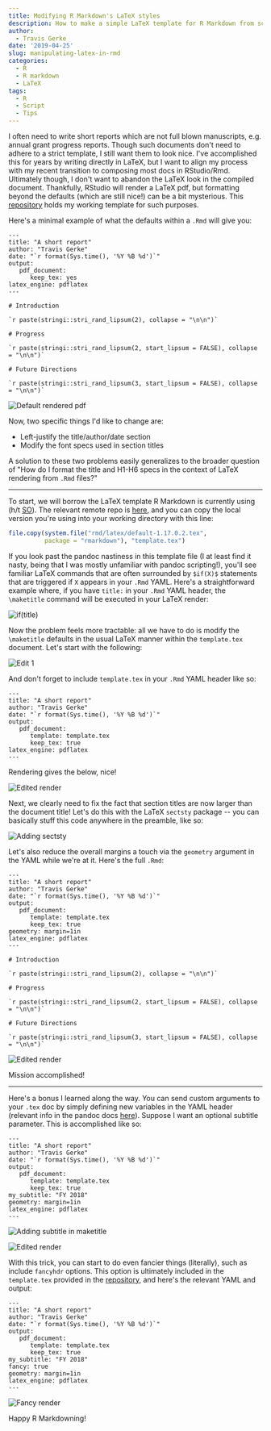 ```yaml
---
title: Modifying R Markdown's LaTeX styles
description: How to make a simple LaTeX template for R Markdown from scratch
author: 
  - Travis Gerke
date: '2019-04-25'
slug: manipulating-latex-in-rmd
categories: 
  - R
  - R markdown
  - LaTeX
tags: 
  - R
  - Script
  - Tips
---
```


I often need to write short reports which are not full blown manuscripts, e.g. annual grant progress reports. Though such documents don't need to adhere to a strict template, I still want them to look nice. I've accomplished this for years by writing directly in LaTeX, but I want to align my process with my recent transition to composing most docs in RStudio/Rmd. Ultimately though, I don't want to abandon the LaTeX look in the compiled document. Thankfully, RStudio will render a LaTeX pdf, but formatting beyond the defaults (which are still nice!) can be a bit mysterious. This [repository](https://github.com/tgerke/rmdtex-template) holds my working template for such purposes.

Here's a minimal example of what the defaults within a `.Rmd` will give you:

```
---
title: "A short report"
author: "Travis Gerke"
date: "`r format(Sys.time(), '%Y %B %d')`"
output: 
   pdf_document: 
      keep_tex: yes
latex_engine: pdflatex
---
   
# Introduction

`r paste(stringi::stri_rand_lipsum(2), collapse = "\n\n")`

# Progress

`r paste(stringi::stri_rand_lipsum(2, start_lipsum = FALSE), collapse = "\n\n")`

# Future Directions

`r paste(stringi::stri_rand_lipsum(3, start_lipsum = FALSE), collapse = "\n\n")`
```
![Default rendered pdf](/blog/2019-04-25-manipulating-latex-in-rmd_files/default.png)

Now, two specific things I'd like to change are: 

* Left-justify the title/author/date section
* Modify the font specs used in section titles

A solution to these two problems easily generalizes to the broader question of "How do I format the title and H1-H6 specs in the context of LaTeX rendering from `.Rmd` files?"

---

To start, we will borrow the LaTeX template R Markdown is currently using (h/t [SO](https://stackoverflow.com/questions/52706006/accessing-yaml-parameters-as-macros-within-external-latex-files/52779863#52779863)). The relevant remote repo is [here](https://github.com/rstudio/rmarkdown/tree/master/inst/rmd/latex), and you can copy the local version you're using into your working directory with this line: 

```r
file.copy(system.file("rmd/latex/default-1.17.0.2.tex",
          package = "rmarkdown"), "template.tex")
```

If you look past the pandoc nastiness in this template file (I at least find it nasty, being that I was mostly unfamiliar with pandoc scripting!), you'll see familiar LaTeX commands that are often surrounded by `$if(X)$` statements that are triggered if `X` appears in your `.Rmd` YAML. Here's a straightforward example where, if you have `title:` in your `.Rmd` YAML header, the `\maketitle` command will be executed in your LaTeX render:

![if(title)](/blog/2019-04-25-manipulating-latex-in-rmd_files/if-title.png)

Now the problem feels more tractable: all we have to do is modify the `\maketitle` defaults in the usual LaTeX manner within the `template.tex` document. Let's start with the following:

![Edit 1](/blog/2019-04-25-manipulating-latex-in-rmd_files/edit1.png)

And don't forget to include `template.tex` in your `.Rmd` YAML header like so:

```
---
title: "A short report"
author: "Travis Gerke"
date: "`r format(Sys.time(), '%Y %B %d')`"
output: 
   pdf_document: 
      template: template.tex
      keep_tex: true
latex_engine: pdflatex
---
```

Rendering gives the below, nice!

![Edited render](/blog/2019-04-25-manipulating-latex-in-rmd_files/render2.png)

Next, we clearly need to fix the fact that section titles are now larger than the document title! Let's do this with the LaTeX `sectsty` package -- you can basically stuff this code anywhere in the preamble, like so:

![Adding sectsty](/blog/2019-04-25-manipulating-latex-in-rmd_files/sectsty.png)

Let's also reduce the overall margins a touch via the `geometry` argument in the YAML while we're at it. Here's the full `.Rmd`:

```
---
title: "A short report"
author: "Travis Gerke"
date: "`r format(Sys.time(), '%Y %B %d')`"
output: 
   pdf_document: 
      template: template.tex
      keep_tex: true
geometry: margin=1in
latex_engine: pdflatex
---
   
# Introduction

`r paste(stringi::stri_rand_lipsum(2), collapse = "\n\n")`

# Progress

`r paste(stringi::stri_rand_lipsum(2, start_lipsum = FALSE), collapse = "\n\n")`

# Future Directions

`r paste(stringi::stri_rand_lipsum(3, start_lipsum = FALSE), collapse = "\n\n")`
```

![Edited render](/blog/2019-04-25-manipulating-latex-in-rmd_files/render3.png)

Mission accomplished!

--- 

Here's a bonus I learned along the way. You can send custom arguments to your `.tex` doc by simply defining new variables in the YAML header (relevant info in the pandoc docs [here](https://pandoc.org/MANUAL.html#extension-yaml_metadata_block)). Suppose I want an optional subtitle parameter. This is accomplished like so:

```
---
title: "A short report"
author: "Travis Gerke"
date: "`r format(Sys.time(), '%Y %B %d')`"
output: 
   pdf_document: 
      template: template.tex
      keep_tex: true
my_subtitle: "FY 2018"
geometry: margin=1in
latex_engine: pdflatex
---
```

![Adding subtitle in maketitle](/blog/2019-04-25-manipulating-latex-in-rmd_files/subtitle.png)

![Edited render](/blog/2019-04-25-manipulating-latex-in-rmd_files/render4.png)

With this trick, you can start to do even fancier things (literally), such as include `fancyhdr` options. This option is ultimately included in the `template.tex` provided in the [repository](https://github.com/tgerke/rmdtex-template), and here's the relevant YAML and output:

```
---
title: "A short report"
author: "Travis Gerke"
date: "`r format(Sys.time(), '%Y %B %d')`"
output: 
   pdf_document: 
      template: template.tex
      keep_tex: true
my_subtitle: "FY 2018"
fancy: true
geometry: margin=1in
latex_engine: pdflatex
---
```

![Fancy render](/blog/2019-04-25-manipulating-latex-in-rmd_files/fancy.png)

Happy R Markdowning!
